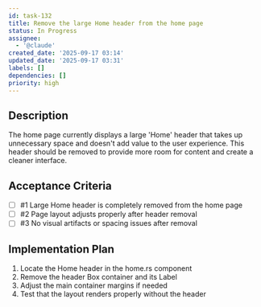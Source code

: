 ```yaml
---
id: task-132
title: Remove the large Home header from the home page
status: In Progress
assignee:
  - '@claude'
created_date: '2025-09-17 03:14'
updated_date: '2025-09-17 03:31'
labels: []
dependencies: []
priority: high
---
```


## Description

The home page currently displays a large 'Home' header that takes up unnecessary space and doesn't add value to the user experience. This header should be removed to provide more room for content and create a cleaner interface.

## Acceptance Criteria
<!-- AC:BEGIN -->
- [ ] #1 Large Home header is completely removed from the home page
- [ ] #2 Page layout adjusts properly after header removal
- [ ] #3 No visual artifacts or spacing issues after removal
<!-- AC:END -->

## Implementation Plan

1. Locate the Home header in the home.rs component
2. Remove the header Box container and its Label
3. Adjust the main container margins if needed
4. Test that the layout renders properly without the header
